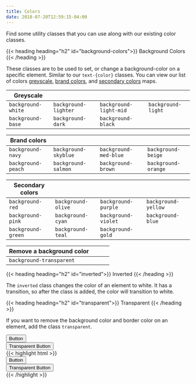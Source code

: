 ```yaml
---
title: Colors
date: 2018-07-20T12:59:15-04:00
---
```

Find some utility classes that you can use along with our existing color classes.

{{< heading heading="h2" id="background-colors">}}
Background Colors 
{{< /heading >}}

These classes are to be used to set, or change a background-color on a specific element. Similar to our `text-{color}` classes.
You can view our list of colors [greyscale](/section-color.html#kssref-color-greyscale), [brand colors](/section-color.html#kssref-color-brandcolors), and [secondary colors](/section-color.html#kssref-color-secondarycolors) maps.

| Greyscale               |                          |                           |                            |
| ----------------------- | ------------------------ | ------------------------- | -------------------------- |
| `background-white`      | `background-lighter`     | `background-light-mid`    | `background-light`         |
| `background-base`       | `background-dark`        | `background-black`        |                            |

| Brand colors            |                          |                           |                            |
| ----------------------- | ------------------------ | ------------------------- | -------------------------- |
| `background-navy`       | `background-skyblue`     | `background-med-blue`     | `background-beige`         |
| `background-peach`      | `background-salmon`      | `background-brown`        | `background-orange`        |

| Secondary colors        |                          |                           |                            |
| ----------------------- | ------------------------ | ------------------------- | -------------------------- |
| `background-red`        | `background-olive`       | `background-purple`       | `background-yellow`        |
| `background-pink`       | `background-cyan`        | `background-violet`       | `background-blue`          |
| `background-green`      | `background-teal`        | `background-gold`         |                            |

| Remove a background color |                          |                           |                            |
| ------------------------- | ------------------------ | ------------------------- | -------------------------- |
| `background-transparent`  |                          |                           |                            |


{{< heading heading="h2" id="inverted">}}
Inverted
{{< /heading >}}

The `inverted` class changes the color of an element to white. It has a transition, so after the class is added, the color
will transition to white.

{{< heading heading="h2" id="transparent">}}
Transparent
{{< /heading >}}

If you want to remove the background color and border color on an element, add the class `transparent`.

<div class="block-container card background-lighter">
  <div class="block-6">
    <button class="button">Button</button>
  </div>
  <div class="block-6">
    <button class="button transparent">Transparent Button</button>
  </div>
</div>

<div class="mt-3 mb-4">
{{< highlight html >}}
<div class="block-container card background-lighter">
  <div class="block-6">
    <button class="button">Button</button>
  </div>
  <div class="block-6">
    <button class="button transparent">Transparent Button</button>
  </div>
</div>
{{< /highlight >}}
</div>

